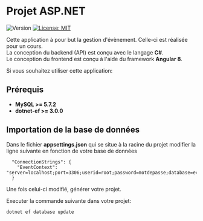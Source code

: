 # Projet ASP.NET
![Version](https://img.shields.io/badge/version-1.2-blue.svg?cacheSeconds=2592000)
[![License: MIT](https://img.shields.io/badge/License-MIT-yellow.svg)](https://github.com/kefranabg/readme-md-generator/blob/master/LICENSE)

Cette application à pour but la gestion d'évènement. Celle-ci est réalisée pour un cours.  
La conception du backend (API) est conçu avec le langage **C#**.  
Le conception du frontend est conçu à l'aide du framework **Angular 8**.  

Si vous souhaitez utiliser cette application:

## Prérequis

- **MySQL >= 5.7.2**
- **dotnet-ef >= 3.0.0**

## Importation de la base de données
Dans le fichier **appsettings.json** qui se situe à la racine du projet modifier la ligne suivante en fonction de votre base de données
```
  "ConnectionStrings": {
    "EventContext": "server=localhost;port=3306;userid=root;password=motdepasse;database=events;persistsecurityinfo=True"
  }
```

Une fois celui-ci modifié, générer votre projet.

Executer la commande suivante dans votre projet:
```
dotnet ef database update
```
